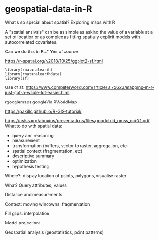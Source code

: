 # geospatial-data-in-R

What's so special about spatial? Exploring maps with R

A "spatial analysis" can be as simple as asking the value of a variable at a set of location or as complex as fitting spatially explicit models with autocorrelated covariates.

Can we do this in R...?
Yes of course




https://r-spatial.org/r/2018/10/25/ggplot2-sf.html

```{r}
library(rnaturalearth)
library(rnaturalearthdata)
library(sf)
```

Use of sf:
https://www.computerworld.com/article/3175623/mapping-in-r-just-got-a-whole-lot-easier.html

rgooglemaps googleVis RWorldMap

https://pakillo.github.io/R-GIS-tutorial/


https://csiss.org/aboutus/presentations/files/goodchild_qmss_oct02.pdf
What to do with spatial data:
- query and reasoning
- measurement
- transformation (buffers, vector to raster, aggregation, etc)
- spatial context (fragmentation, etc)
- descriptive summary
- optimization
- hypothesis testing



Where?: display location of points, polygons, visualise raster

What? Query attributes, values

Distance and measurements

Context: moving windowns, fragmentation

Fill gaps: interpolation

Model projection:

Geospatial analysis (geostatistics, point patterns)
